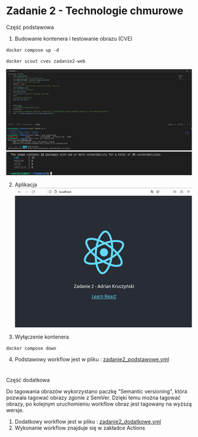 # Zadanie 2 - Technologie chmurowe

Część podstawowa
1. Budowanie kontenera i testowanie obrazu (CVE)
```
docker compose up -d 
```
```
docker scout cves zadanie2-web
```
![image](printscreens/uruchomienie_i_cve1.png)
![image](printscreens/cve2.png)

2. Aplikacja
![image](printscreens/Aplikacja.png)


3. Wyłączenie kontenera
```
docker compose down
```

4. Podstawowy workflow jest w pliku : [zadanie2_podstawowe.yml](.github/workflows/zadanie2_podstawowe.yml)


#
Część dodatkowa

Do tagowania obrazów wykorzystano paczkę "Semantic versioning", która pozwala tagować obrazy zgonie z SemVer. 
Dzięki temu można tagować obrazy, po kolejnym uruchomieniu workflow obraz jest tagowany na wyższą wersje.

1. Dodatkowy workflow jest w pliku : [zadanie2_dodatkowe.yml](.github/workflows/zadanie2_dodatkowe.yml)
2. Wykonanie workflow znajduje się w zakładce Actions
